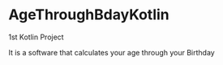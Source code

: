 # AgeThroughBdayKotlin
1st Kotlin Project

It is a software that calculates your age through your Birthday
